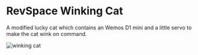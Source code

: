 # RevSpace Winking Cat

A modified lucky cat which contains an Wemos D1 mini and a little servo to make the cat wink on command.

![winking cat](https://dedi.vdwaa.nl/~jelle/winkingcat.gif "Winking cat")
